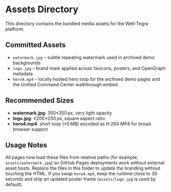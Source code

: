 # Assets Directory

This directory contains the bundled media assets for the Well-Tegra platform.

## Committed Assets

- `watermark.jpg` – subtle repeating watermark used in archived demo backgrounds
- `logo.jpg` – brand mark applied across favicons, posters, and OpenGraph metadata
- `hero4.mp4` – locally hosted hero loop for the archived demo pages and the Unified Command Center walkthrough embed

## Recommended Sizes

- **watermark.jpg**: 350×350 px, very light opacity
- **logo.jpg**: ≥200×200 px, square aspect ratio
- **hero4.mp4**: short loop (≤5 MB) encoded as H.264 MP4 for broad browser support

## Usage Notes

All pages now load these files from relative paths (for example, `assets/watermark.jpg`) so GitHub Pages deployments work without external asset hosts. Replace the files in this folder to update the branding without touching the HTML. If you swap `hero4.mp4`, keep the runtime close to 30 seconds and ship an updated poster frame (`assets/logo.jpg` is used by default).
